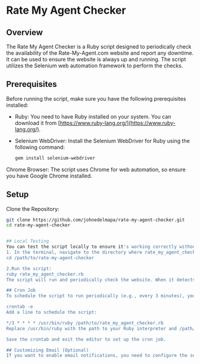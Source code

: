 # Rate My Agent Checker

## Overview

The Rate My Agent Checker is a Ruby script designed to periodically check the availability of the Rate-My-Agent.com website and report any downtime. It can be used to ensure the website is always up and running. The script utilizes the Selenium web automation framework to perform the checks.

## Prerequisites

Before running the script, make sure you have the following prerequisites installed:

- Ruby: You need to have Ruby installed on your system. You can download it from [https://www.ruby-lang.org/](https://www.ruby-lang.org/).

- Selenium WebDriver: Install the Selenium WebDriver for Ruby using the following command:

  ```bash
  gem install selenium-webdriver

Chrome Browser: The script uses Chrome for web automation, so ensure you have Google Chrome installed.



## Setup
Clone the Repository:
```bash
git clone https://github.com/johnedelmapa/rate-my-agent-checker.git
cd rate-my-agent-checker


## Local Testing
You can test the script locally to ensure it's working correctly without sending actual emails.
1. In the terminal, navigate to the directory where rate_my_agent_checker.rb is located:
cd /path/to/rate-my-agent-checker

2.Run the script:
ruby rate_my_agent_checker.rb
The script will run and periodically check the website. When it detects an issue, it will log the error message to the console.

## Cron Job
To schedule the script to run periodically (e.g., every 3 minutes), you can create a cron job. Open your crontab file for editing with the following command:

crontab -e
Add a line to schedule the script:

*/3 * * * * /usr/bin/ruby /path/to/rate_my_agent_checker.rb
Replace /usr/bin/ruby with the path to your Ruby interpreter and /path/to/rate_my_agent_checker.rb with the actual path to your script file.

Save the crontab and exit the editor to set up the cron job.

## Customizing Email (Optional)
If you want to enable email notifications, you need to configure the send_email function in the script with your SMTP server settings. This function is currently set to print messages to the console for local testing.
